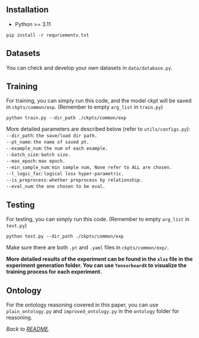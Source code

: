 ## Installation

- Python >= 3.11
```shell
pip install -r requriements.txt
```

## Datasets

You can check and develop your own datasets in `data/database.py`.

## Training

For training, you can simply run this code, and the model ckpt will be saved in `ckpts/common/exp`.
(Remember to empty `arg_list` in `train.py`)

```shell
python train.py --dir_path ./ckpts/common/exp
```
More detailed parameters are described below (refer to `utils/configs.py`):  
`--dir_path`: `the save/load dir path.`  
`--pt_name`: `the name of saved pt.`  
`--example_num`: `the num of each example.`  
`--batch_size`: `batch size.`  
`--max_epoch`: `max epoch.`  
`--min_sample_num`: `min sample num, None refer to ALL are chosen.`  
`--l_logic_fac`: `logical loss hyper-parametric.`  
`--is_preprocess`: `whether preprocess by relationship.`  
`--eval_num`:  `the one chosen to be eval.`

## Testing
For testing, you can simply run this code.
(Remember to empty `arg_list` in `test.py`)

```shell
python test.py --dir_path ./ckpts/common/exp
```

Make sure there are both `.pt` and `.yaml` files in `ckpts/common/exp/`.

**More detailed results of the experiment can be found in the `xlsx` file in the experiment generation folder.
You can use `TensorboardX` to visualize the training process for each experiment.**

## Ontology

For the ontology reasoning covered in this paper, you can use `plain_ontology.py` and `improved_ontology.py` in the `ontology` folder for reasoning.


*Back to [README](README.md).*

